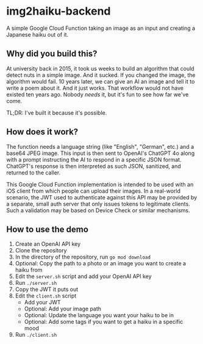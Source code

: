 # img2haiku-backend

A simple Google Cloud Function taking an image as an input and creating a Japanese haiku out of it.

## Why did you build this?

At university back in 2015, it took us weeks to build an algorithm that could detect nuts in a simple image. And it sucked. If you changed the image, the algorithm would fail. 10 years later, we can give an AI an image and tell it to write a poem about it. And it just works. That workflow would not have existed ten years ago. Nobody _needs_ it, but it's fun to see how far we've come.

TL;DR: I've built it because it's possible.

## How does it work?

The function needs a language string (like "English", "German", etc.) and a base64 JPEG image. This input is then sent to OpenAI's ChatGPT 4o along with a prompt instructing the AI to respond in a specific JSON format. ChatGPT's response is then interpreted as such JSON, sanitized, and returned to the caller.

This Google Cloud Function implementation is intended to be used with an iOS client from which people can upload their images. In a real-world scenario, the JWT used to authenticate against this API may be provided by a separate, small auth server that only issues tokens to legitimate clients. Such a validation may be based on Device Check or similar mechanisms.

## How to use the demo

1. Create an OpenAI API key
2. Clone the repository
3. In the directory of the repository, run `go mod download`
4. Optional: Copy the path to a photo or an image you want to create a haiku from
5. Edit the `server.sh` script and add your OpenAI API key
6. Run `./server.sh`
7. Copy the JWT it puts out
8. Edit the `client.sh` script 
    - Add your JWT
    - Optional: Add your image path
    - Optional: Update the language you want your haiku to be in
    - Optional: Add some tags if you want to get a haiku in a specific mood
9. Run `./client.sh`
